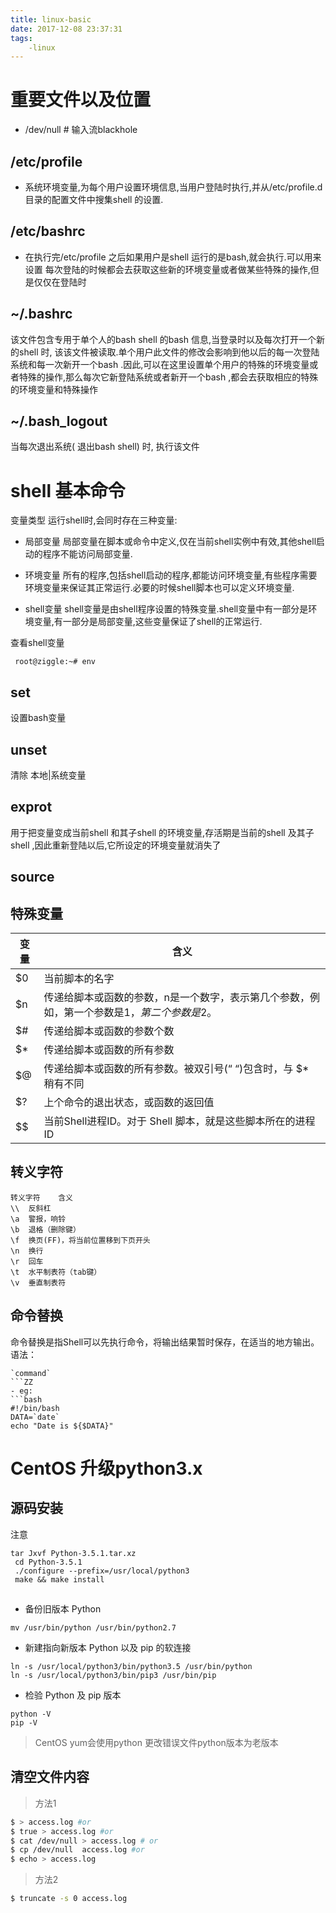 ```yaml
---
title: linux-basic
date: 2017-12-08 23:37:31
tags:
    -linux
---
```



# 重要文件以及位置
- /dev/null  # 输入流blackhole

## /etc/profile
- 系统环境变量,为每个用户设置环境信息,当用户登陆时执行,并从/etc/profile.d 目录的配置文件中搜集shell 的设置.

## /etc/bashrc
- 在执行完/etc/profile 之后如果用户是shell 运行的是bash,就会执行.可以用来设置
每次登陆的时候都会去获取这些新的环境变量或者做某些特殊的操作,但是仅仅在登陆时

## ~/.bashrc
该文件包含专用于单个人的bash shell 的bash 信息,当登录时以及每次打开一个新的shell 时, 该该文件被读取.单个用户此文件的修改会影响到他以后的每一次登陆系统和每一次新开一个bash .因此,可以在这里设置单个用户的特殊的环境变量或者特殊的操作,那么每次它新登陆系统或者新开一个bash ,都会去获取相应的特殊的环境变量和特殊操作

## ~/.bash_logout
当每次退出系统( 退出bash shell) 时, 执行该文件

# shell 基本命令
变量类型
运行shell时,会同时存在三种变量:
- 局部变量 局部变量在脚本或命令中定义,仅在当前shell实例中有效,其他shell启动的程序不能访问局部变量.

- 环境变量 所有的程序,包括shell启动的程序,都能访问环境变量,有些程序需要环境变量来保证其正常运行.必要的时候shell脚本也可以定义环境变量.

- shell变量 shell变量是由shell程序设置的特殊变量.shell变量中有一部分是环境变量,有一部分是局部变量,这些变量保证了shell的正常运行.

查看shell变量
```nil
 root@ziggle:~# env
```
## set

设置bash变量
## unset

清除 本地|系统变量

## exprot

用于把变量变成当前shell 和其子shell 的环境变量,存活期是当前的shell 及其子shell ,因此重新登陆以后,它所设定的环境变量就消失了
## source

<!-- more -->

## 特殊变量

|  变量 |含义   |
| ------------ | ------------ |
| $0  |当前脚本的名字   |
| $n  | 传递给脚本或函数的参数，n是一个数字，表示第几个参数，例如，第一个参数是$1，第二个参数是$2。  |
| $#  | 传递给脚本或函数的参数个数|
| $*  | 传递给脚本或函数的所有参数|
| $@  | 传递给脚本或函数的所有参数。被双引号(“ “)包含时，与 $* 稍有不同|
| $?  |上个命令的退出状态，或函数的返回值 |
| $$  | 当前Shell进程ID。对于 Shell 脚本，就是这些脚本所在的进程ID|


## 转义字符

```
转义字符	含义
\\	反斜杠
\a	警报，响铃
\b	退格（删除键）
\f	换页(FF)，将当前位置移到下页开头
\n	换行
\r	回车
\t	水平制表符（tab键） 
\v	垂直制表符
```

## 命令替换
命令替换是指Shell可以先执行命令，将输出结果暂时保存，在适当的地方输出。
语法：
```nil
`command`
```ZZ
- eg: 
```bash
#!/bin/bash
DATA=`date`
echo "Date is ${$DATA}"
``` 

# CentOS 升级python3.x
## 源码安装
注意
```
tar Jxvf Python-3.5.1.tar.xz
 cd Python-3.5.1
 ./configure --prefix=/usr/local/python3
 make && make install
```
## 
- 备份旧版本 Python 
```
mv /usr/bin/python /usr/bin/python2.7
```
- 新建指向新版本 Python 以及 pip 的软连接 
```
ln -s /usr/local/python3/bin/python3.5 /usr/bin/python 
ln -s /usr/local/python3/bin/pip3 /usr/bin/pip
```
- 检验 Python 及 pip 版本 
```
python -V 
pip -V
```
> CentOS yum会使用python 更改错误文件python版本为老版本

## 清空文件内容
> 方法1 

```bash
$ > access.log #or
$ true > access.log #or
$ cat /dev/null > access.log # or
$ cp /dev/null  access.log #or
$ echo > access.log
```
> 方法2
```bash
$ truncate -s 0 access.log
```
